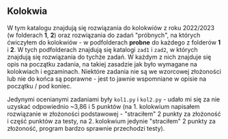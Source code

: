 ## Kolokwia
W tym katalogu znajdują się rozwiązania do kolokwiów z roku 2022/2023 (w folderach **1**, **2**) oraz rozwiązania do zadań "próbnych", na których ćwiczyłem do kolokwiów - w podfolderach **probne** do każdego z folderów **1** i **2**. W tych podfolderach znajdują się katalogi ```zad1``` i ```zad2```, w których znajdują się rozwiązania do tychże zadań. W każdym z nich znajduje się opis na początku zadania, na takiej zasadzie jak było wymagane na kolokwiach i egzaminach. Niektóre zadania nie są we wzorcowej złożoności lub nie do końca są poprawne - jest to jawnie wspomniane w opisie na początku / pod koniec.

Jedynymi ocenianymi zadaniami były ```kol1.py``` i ```kol2.py``` - udało mi się za nie uzyskać odpowiednio ~3,86 i 5 punktów (na 1. kolokwium napisałem rozwiązanie w złożoności podstawowej - "straciłem" 2 punkty za złożoność i część punktów za testy, na 2. kolokwium jedynie "straciłem" 2 punkty za złożoność, program bardzo sprawnie przechodzi testy).

